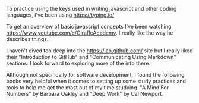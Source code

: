 To practice using the keys used in writing javascript and other coding languages, I've been using https://typing.io/

To get an overview of basic javascript concepts I've been watching https://www.youtube.com/c/GiraffeAcademy. I really like the way he describes things.

I haven't dived too deep into the https://lab.github.com/ site but I really liked their "Introduction to GitHub" and "Communicating Using Markdown" sections. I look forward to exploring more of the info there.

Although not specifically for software development, I found the following books very helpful when it comes to setting up some study practices and tools to help me get the most out of my time studying. "A Mind For Numbers" by Barbara Oakley and "Deep Work" by Cal Newport.
